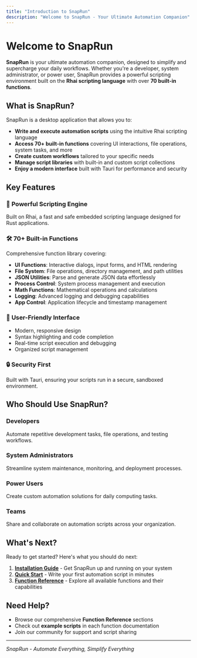```yaml
---
title: "Introduction to SnapRun"
description: "Welcome to SnapRun - Your Ultimate Automation Companion"
---
```


# Welcome to SnapRun

**SnapRun** is your ultimate automation companion, designed to simplify and supercharge your daily workflows. Whether you're a developer, system administrator, or power user, SnapRun provides a powerful scripting environment built on the **Rhai scripting language** with over **70 built-in functions**.

## What is SnapRun?

SnapRun is a desktop application that allows you to:

- **Write and execute automation scripts** using the intuitive Rhai scripting language
- **Access 70+ built-in functions** covering UI interactions, file operations, system tasks, and more
- **Create custom workflows** tailored to your specific needs
- **Manage script libraries** with built-in and custom script collections
- **Enjoy a modern interface** built with Tauri for performance and security

## Key Features

### 🚀 **Powerful Scripting Engine**
Built on Rhai, a fast and safe embedded scripting language designed for Rust applications.

### 🛠 **70+ Built-in Functions**
Comprehensive function library covering:
- **UI Functions**: Interactive dialogs, input forms, and HTML rendering
- **File System**: File operations, directory management, and path utilities
- **JSON Utilities**: Parse and generate JSON data effortlessly
- **Process Control**: System process management and execution
- **Math Functions**: Mathematical operations and calculations
- **Logging**: Advanced logging and debugging capabilities
- **App Control**: Application lifecycle and timestamp management

### 🎯 **User-Friendly Interface**
- Modern, responsive design
- Syntax highlighting and code completion
- Real-time script execution and debugging
- Organized script management

### 🔒 **Security First**
Built with Tauri, ensuring your scripts run in a secure, sandboxed environment.

## Who Should Use SnapRun?

### **Developers**
Automate repetitive development tasks, file operations, and testing workflows.

### **System Administrators**
Streamline system maintenance, monitoring, and deployment processes.

### **Power Users**
Create custom automation solutions for daily computing tasks.

### **Teams**
Share and collaborate on automation scripts across your organization.

## What's Next?

Ready to get started? Here's what you should do next:

1. **[Installation Guide](/getting-started/installation)** - Get SnapRun up and running on your system
2. **[Quick Start](/getting-started/quick-start)** - Write your first automation script in minutes
3. **[Function Reference](/ui-functions/ask_input)** - Explore all available functions and their capabilities

## Need Help?

- Browse our comprehensive **Function Reference** sections
- Check out **example scripts** in each function documentation
- Join our community for support and script sharing

---

*SnapRun - Automate Everything, Simplify Everything*


